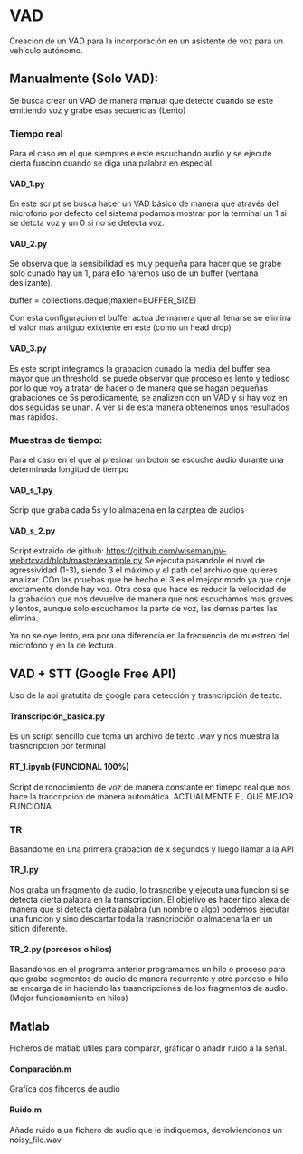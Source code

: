 # VAD
Creacion de un VAD para la incorporación en un asistente de voz para un vehículo autónomo.

## Manualmente (Solo VAD):

Se busca crear un VAD de manera manual que detecte cuando se este emitiendo voz y grabe esas secuencias (Lento)

### Tiempo real
Para el caso en el que siempres e este escuchando audio y se ejecute cierta funcion cuando se diga una palabra en especial.

#### VAD_1.py
En este script se busca hacer un VAD básico de manera que através del microfono por defecto del sistema podamos mostrar por la terminal un 1 si se detcta voz y un 0 si no se detecta voz.


#### VAD_2.py
Se observa que la sensibilidad es muy pequeña para hacer que se grabe solo cunado hay un 1, para ello haremos uso de un buffer (ventana deslizante).

buffer = collections.deque(maxlen=BUFFER_SIZE)

Con esta configuracion el buffer actua de manera que al llenarse se elimina el valor mas antiguo exixtente en este (como un head drop)


#### VAD_3.py
Es este script integramos la grabacion cunado la media del buffer sea mayor que un threshold, se puede observar que proceso es lento y tedioso por lo que voy a tratar de hacerlo de manera que se hagan pequeñas grabaciones de 5s perodicamente, se analizen con un VAD y si hay voz en dos seguidas se unan. A ver si de esta manera obtenemos unos resultados mas rápidos.


### Muestras de tiempo:
Para el caso en el que al presinar un boton se escuche audio durante una determinada longitud de tiempo

#### VAD_s_1.py
Scrip que graba cada 5s y lo almacena en la carptea de audios

#### VAD_s_2.py
Script extraido de github: https://github.com/wiseman/py-webrtcvad/blob/master/example.py
Se ejecuta pasandole el nivel de agressividad (1-3), siendo 3 el máximo y el path del archivo que quieres analizar. COn las pruebas que he hecho el 3 es el mejopr modo ya que coje exctamente donde hay voz. Otra cosa que hace es reducir la velocidad de la grabacion que nos devuelve de manera que nos escuchamos mas graves y lentos, aunque solo escuchamos la parte de voz, las demas partes las elimina.

Ya no se oye lento, era por una diferencia en la frecuencia de muestreo del microfono y en la de lectura.


## VAD + STT (Google Free API)
Uso de la api gratutita de google para detección y trasncripción de texto.

#### Transcripción_basica.py
Es un script sencillo que toma un archivo de texto .wav y nos muestra la trasncripcion por terminal

#### RT_1.ipynb (FUNCIONAL 100%)
Script de ronocimiento de voz de manera constante en timepo real que nos hace la trancripcion de manera automática. ACTUALMENTE EL QUE MEJOR FUNCIONA


### TR
Basandome en una primera grabacion de x segundos y luego llamar a la API

#### TR_1.py
Nos graba un fragmento de audio, lo trasncribe y ejecuta una funcion si se detecta cierta palabra en la transcripción. El objetivo es hacer tipo alexa de manera que si detecta cierta palabra (un nombre o algo) podemos ejecutar una funcion y sino descartar toda la trasncripción o almacenarla en un sition diferente.

#### TR_2.py (porcesos o hilos)
Basandonos en el programa anterior programamos un hilo o proceso para que grabe segmentos de audio de manera recurrente y otro porceso o hilo se encarga de in haciendo las trasncripciones de los fragmentos de audio. (Mejor funcionamiento en hilos)


## Matlab
Ficheros de matlab útiles para comparar, gráficar o añadir ruido a la señal.

#### Comparación.m
Grafíca dos fihceros de audio

#### Ruido.m
Añade ruido a un fichero de audio que le indiquemos, devolviendonos un noisy_file.wav




